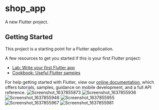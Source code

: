 # shop_app

A new Flutter project.

## Getting Started

This project is a starting point for a Flutter application.

A few resources to get you started if this is your first Flutter project:

- [Lab: Write your first Flutter app](https://flutter.dev/docs/get-started/codelab)
- [Cookbook: Useful Flutter samples](https://flutter.dev/docs/cookbook)

For help getting started with Flutter, view our
[online documentation](https://flutter.dev/docs), which offers tutorials,
samples, guidance on mobile development, and a full API reference.
![Screenshot_1637855873](https://user-images.githubusercontent.com/68896404/143473082-cfc9a135-f1a2-401f-a8b2-936dd628aa7a.png)
![Screenshot_1637855936](https://user-images.githubusercontent.com/68896404/143473108-4c700768-fde2-4e81-a124-b455fac46a9f.png)
![Screenshot_1637855946](https://user-images.githubusercontent.com/68896404/143473122-ee99015e-4c1a-498f-b70a-5538a4e0299a.png)
![Screenshot_1637855955](https://user-images.githubusercontent.com/68896404/143473142-a2d8a15b-ad25-4394-9235-19c8c6538ae5.png)
![Screenshot_1637855967](https://user-images.githubusercontent.com/68896404/143473153-1141c7d5-4efd-4e9b-9d89-9fbb49d3839f.png)
![Screenshot_1637855981](https://user-images.githubusercontent.com/68896404/143473162-493c76d9-2563-49cf-8877-c3a06c80f845.png)
